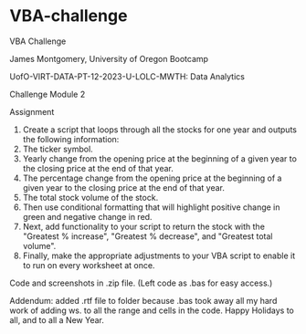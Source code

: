 # VBA-challenge
VBA Challenge

James Montgomery, University of Oregon Bootcamp

UofO-VIRT-DATA-PT-12-2023-U-LOLC-MWTH: Data Analytics

Challenge Module 2

Assignment

1) Create a script that loops through all the stocks for one year and outputs the following information:
2) The ticker symbol.
3) Yearly change from the opening price at the beginning of a given year to the closing price at the end of that year.
4) The percentage change from the opening price at the beginning of a given year to the closing price at the end of that year.
5) The total stock volume of the stock.
6) Then use conditional formatting that will highlight positive change in green and negative change in red.
7) Next, add functionality to your script to return the stock with the "Greatest % increase", "Greatest % decrease", and "Greatest total volume". 
8) Finally, make the appropriate adjustments to your VBA script to enable it to run on every worksheet at once.

Code and screenshots in .zip file. (Left code as .bas for easy access.)

Addendum: added .rtf file to folder because .bas took away all my hard work of adding ws. to all the range and cells in the code. Happy Holidays to all, and to all a New Year.
